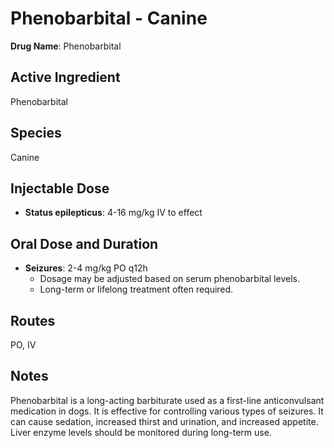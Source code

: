 #   Phenobarbital - Canine

**Drug Name**: Phenobarbital

##   Active Ingredient

Phenobarbital

##   Species

Canine

##   Injectable Dose

* **Status epilepticus**: 4-16 mg/kg IV to effect

##   Oral Dose and Duration

* **Seizures**: 2-4 mg/kg PO q12h
    * Dosage may be adjusted based on serum phenobarbital levels.
    * Long-term or lifelong treatment often required.

##   Routes

PO, IV

##   Notes

Phenobarbital is a long-acting barbiturate used as a first-line anticonvulsant medication in dogs. It is effective for controlling various types of seizures.  It can cause sedation, increased thirst and urination, and increased appetite.  Liver enzyme levels should be monitored during long-term use.